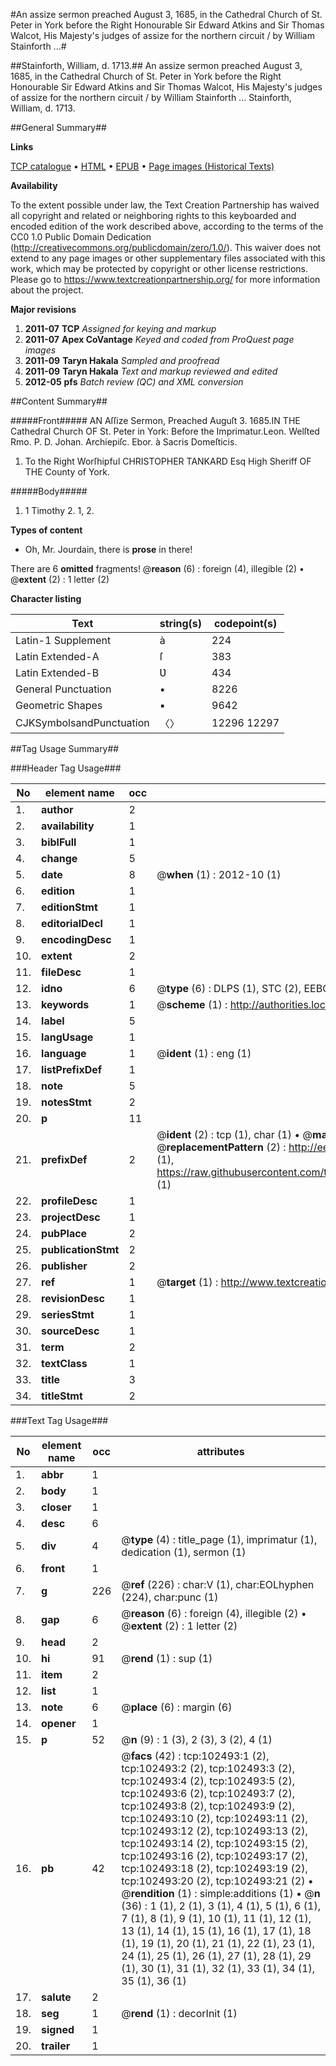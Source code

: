 #An assize sermon preached August 3, 1685, in the Cathedral Church of St. Peter in York before the Right Honourable Sir Edward Atkins and Sir Thomas Walcot, His Majesty's judges of assize for the northern circuit / by William Stainforth ...#

##Stainforth, William, d. 1713.##
An assize sermon preached August 3, 1685, in the Cathedral Church of St. Peter in York before the Right Honourable Sir Edward Atkins and Sir Thomas Walcot, His Majesty's judges of assize for the northern circuit / by William Stainforth ...
Stainforth, William, d. 1713.

##General Summary##

**Links**

[TCP catalogue](http://www.ota.ox.ac.uk/tcp/)  • 
[HTML](http://tei.it.ox.ac.uk/tcp/Texts-HTML/free/A61/A61245.html)  • 
[EPUB](http://tei.it.ox.ac.uk/tcp/Texts-EPUB/free/A61/A61245.epub) • 
[Page images (Historical Texts)](https://historicaltexts.jisc.ac.uk/eebo-14516239e)

**Availability**

To the extent possible under law, the Text Creation Partnership has waived all copyright and related or neighboring rights to this keyboarded and encoded edition of the work described above, according to the terms of the CC0 1.0 Public Domain Dedication (http://creativecommons.org/publicdomain/zero/1.0/). This waiver does not extend to any page images or other supplementary files associated with this work, which may be protected by copyright or other license restrictions. Please go to https://www.textcreationpartnership.org/ for more information about the project.

**Major revisions**

1. __2011-07__ __TCP__ *Assigned for keying and markup*
1. __2011-07__ __Apex CoVantage__ *Keyed and coded from ProQuest page images*
1. __2011-09__ __Taryn Hakala__ *Sampled and proofread*
1. __2011-09__ __Taryn Hakala__ *Text and markup reviewed and edited*
1. __2012-05__ __pfs__ *Batch review (QC) and XML conversion*

##Content Summary##

#####Front#####
 AN Aſſize Sermon, Preached Auguſt 3. 1685.IN THE Cathedral Church OF St. Peter in York: Before the Imprimatur.Leon. Welſted Rmo. P. D. Johan. Archiepiſc. Ebor. à Sacris Domeſticis.
1. To the Right Worſhipful CHRISTOPHER TANKARD Esq High Sheriff OF THE County of York.

#####Body#####

1. 1 Timothy 2. 1, 2.

**Types of content**

  * Oh, Mr. Jourdain, there is **prose** in there!

There are 6 **omitted** fragments! 
 @__reason__ (6) : foreign (4), illegible (2)  •  @__extent__ (2) : 1 letter (2)

**Character listing**


|Text|string(s)|codepoint(s)|
|---|---|---|
|Latin-1 Supplement|à|224|
|Latin Extended-A|ſ|383|
|Latin Extended-B|Ʋ|434|
|General Punctuation|•|8226|
|Geometric Shapes|▪|9642|
|CJKSymbolsandPunctuation|〈〉|12296 12297|

##Tag Usage Summary##

###Header Tag Usage###

|No|element name|occ|attributes|
|---|---|---|---|
|1.|__author__|2||
|2.|__availability__|1||
|3.|__biblFull__|1||
|4.|__change__|5||
|5.|__date__|8| @__when__ (1) : 2012-10 (1)|
|6.|__edition__|1||
|7.|__editionStmt__|1||
|8.|__editorialDecl__|1||
|9.|__encodingDesc__|1||
|10.|__extent__|2||
|11.|__fileDesc__|1||
|12.|__idno__|6| @__type__ (6) : DLPS (1), STC (2), EEBO-CITATION (1), OCLC (1), VID (1)|
|13.|__keywords__|1| @__scheme__ (1) : http://authorities.loc.gov/ (1)|
|14.|__label__|5||
|15.|__langUsage__|1||
|16.|__language__|1| @__ident__ (1) : eng (1)|
|17.|__listPrefixDef__|1||
|18.|__note__|5||
|19.|__notesStmt__|2||
|20.|__p__|11||
|21.|__prefixDef__|2| @__ident__ (2) : tcp (1), char (1)  •  @__matchPattern__ (2) : ([0-9\-]+):([0-9IVX]+) (1), (.+) (1)  •  @__replacementPattern__ (2) : http://eebo.chadwyck.com/downloadtiff?vid=$1&page=$2 (1), https://raw.githubusercontent.com/textcreationpartnership/Texts/master/tcpchars.xml#$1 (1)|
|22.|__profileDesc__|1||
|23.|__projectDesc__|1||
|24.|__pubPlace__|2||
|25.|__publicationStmt__|2||
|26.|__publisher__|2||
|27.|__ref__|1| @__target__ (1) : http://www.textcreationpartnership.org/docs/. (1)|
|28.|__revisionDesc__|1||
|29.|__seriesStmt__|1||
|30.|__sourceDesc__|1||
|31.|__term__|2||
|32.|__textClass__|1||
|33.|__title__|3||
|34.|__titleStmt__|2||


###Text Tag Usage###

|No|element name|occ|attributes|
|---|---|---|---|
|1.|__abbr__|1||
|2.|__body__|1||
|3.|__closer__|1||
|4.|__desc__|6||
|5.|__div__|4| @__type__ (4) : title_page (1), imprimatur (1), dedication (1), sermon (1)|
|6.|__front__|1||
|7.|__g__|226| @__ref__ (226) : char:V (1), char:EOLhyphen (224), char:punc (1)|
|8.|__gap__|6| @__reason__ (6) : foreign (4), illegible (2)  •  @__extent__ (2) : 1 letter (2)|
|9.|__head__|2||
|10.|__hi__|91| @__rend__ (1) : sup (1)|
|11.|__item__|2||
|12.|__list__|1||
|13.|__note__|6| @__place__ (6) : margin (6)|
|14.|__opener__|1||
|15.|__p__|52| @__n__ (9) : 1 (3), 2 (3), 3 (2), 4 (1)|
|16.|__pb__|42| @__facs__ (42) : tcp:102493:1 (2), tcp:102493:2 (2), tcp:102493:3 (2), tcp:102493:4 (2), tcp:102493:5 (2), tcp:102493:6 (2), tcp:102493:7 (2), tcp:102493:8 (2), tcp:102493:9 (2), tcp:102493:10 (2), tcp:102493:11 (2), tcp:102493:12 (2), tcp:102493:13 (2), tcp:102493:14 (2), tcp:102493:15 (2), tcp:102493:16 (2), tcp:102493:17 (2), tcp:102493:18 (2), tcp:102493:19 (2), tcp:102493:20 (2), tcp:102493:21 (2)  •  @__rendition__ (1) : simple:additions (1)  •  @__n__ (36) : 1 (1), 2 (1), 3 (1), 4 (1), 5 (1), 6 (1), 7 (1), 8 (1), 9 (1), 10 (1), 11 (1), 12 (1), 13 (1), 14 (1), 15 (1), 16 (1), 17 (1), 18 (1), 19 (1), 20 (1), 21 (1), 22 (1), 23 (1), 24 (1), 25 (1), 26 (1), 27 (1), 28 (1), 29 (1), 30 (1), 31 (1), 32 (1), 33 (1), 34 (1), 35 (1), 36 (1)|
|17.|__salute__|2||
|18.|__seg__|1| @__rend__ (1) : decorInit (1)|
|19.|__signed__|1||
|20.|__trailer__|1||
